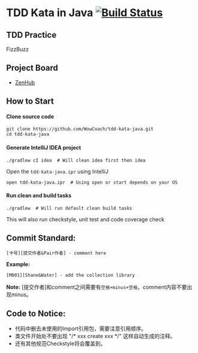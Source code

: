 # TDD Kata in Java [![Build Status](https://travis-ci.org/WowCoach/tdd-kata-java.svg?branch=master)](https://travis-ci.org/WowCoach/tdd-kata-java)

## TDD Practice

FizzBuzz

## Project Board
- [ZenHub](https://github.com/WowCoach/tdd-kata-java#boards?repos=64041285)

## How to Start
#### Clone source code
```
git clone https://github.com/WowCoach/tdd-kata-java.git
cd tdd-kata-java
```

#### Generate IntelliJ IDEA project
```
./gradlew cI idea  # Will clean idea first then idea
```

Open the `tdd-kata-java.ipr` using IntelliJ
```
open tdd-kata-java.ipr  # Using open or start depends on your OS
```

#### Run clean and build tasks
```
./gradlew  # Will run default clean build tasks
```

This will also run checkstyle, unit test and code coverage check

## Commit Standard:
```
[卡号][提交作者&Pair作者] - comment here
```

**Example:**
```
[M001][Shane&Water] - add the collection library
```

**Note:** [提交作者]和comment之间需要有`空格+minus+空格`，comment内容不要出现minus。

## Code to Notice:
- 代码中删去未使用的Import引用包，需要注意引用顺序。
- 类文件开始处不要出现 "/* xxx create xxx */" 这样自动生成的注释。
- 还有其他规范Checkstyle将会覆盖到。
